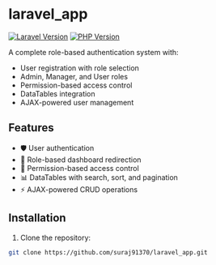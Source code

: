 # laravel_app

[![Laravel Version](https://img.shields.io/badge/Laravel-^10.0-blue.svg)](https://laravel.com)
[![PHP Version](https://img.shields.io/badge/PHP-^8.1-blue.svg)](https://php.net)

A complete role-based authentication system with:
- User registration with role selection
- Admin, Manager, and User roles
- Permission-based access control
- DataTables integration
- AJAX-powered user management

## Features

- 🛡️ User authentication
- 👥 Role-based dashboard redirection
- 🔐 Permission-based access control
- 📊 DataTables with search, sort, and pagination
- ⚡ AJAX-powered CRUD operations

## Installation

1. Clone the repository:
```bash
git clone https://github.com/suraj91370/laravel_app.git
